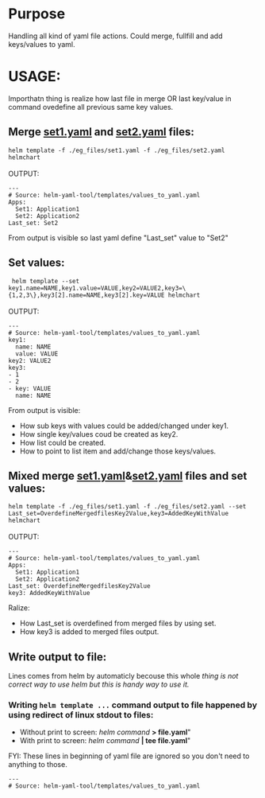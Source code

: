 # Purpose
Handling all kind of yaml file actions. Could merge, fullfill and add keys/values to yaml.

# USAGE:
Importhatn thing is realize how last file in merge OR last key/value in command ovedefine all previous same key values. 

## Merge [set1.yaml](eg_files/set1.yaml) and [set2.yaml](eg_files/set2.yaml) files:
`helm template -f ./eg_files/set1.yaml -f ./eg_files/set2.yaml helmchart` <BR><BR>
OUTPUT:
```
---
# Source: helm-yaml-tool/templates/values_to_yaml.yaml
Apps:
  Set1: Application1
  Set2: Application2
Last_set: Set2
```
From output is visible so last yaml define "Last_set" value to "Set2"

## Set values:
` helm template --set key1.name=NAME,key1.value=VALUE,key2=VALUE2,key3=\{1,2,3\},key3[2].name=NAME,key3[2].key=VALUE helmchart` <BR><BR>
OUTPUT:
```
---
# Source: helm-yaml-tool/templates/values_to_yaml.yaml
key1:
  name: NAME
  value: VALUE
key2: VALUE2
key3:
- 1
- 2
- key: VALUE
  name: NAME
```
From output is visible:
* How sub keys with values could be added/changed under key1.
* How single key/values coud be created as key2.
* How list could be created.
* How to point to list item and add/change those keys/values.

## Mixed merge [set1.yaml](eg_files/set1.yaml)&[set2.yaml](eg_files/set2.yaml) files and set values:
`helm template -f ./eg_files/set1.yaml -f ./eg_files/set2.yaml --set Last_set=OverdefineMergedfilesKey2Value,key3=AddedKeyWithValue helmchart` <BR><BR>
OUTPUT:
```
---
# Source: helm-yaml-tool/templates/values_to_yaml.yaml
Apps:
  Set1: Application1
  Set2: Application2
Last_set: OverdefineMergedfilesKey2Value
key3: AddedKeyWithValue
```
Ralize:
* How Last_set is overdefined from merged files by using set.
* How key3 is added to merged files output.

## Write output to file:

Lines comes from helm by automaticly becouse this whole *thing is not correct way to use helm but this is handy way to use it.* 

### Writing `helm template ...` command output to file happened by using redirect of linux stdout to files:
* Without print to screen: *helm command* **> file.yaml**"
* With print to screen: *helm command* **| tee file.yaml**"

FYI: These lines in beginning of yaml file are ignored so you don't need to anything to those.
```
---
# Source: helm-yaml-tool/templates/values_to_yaml.yaml
```